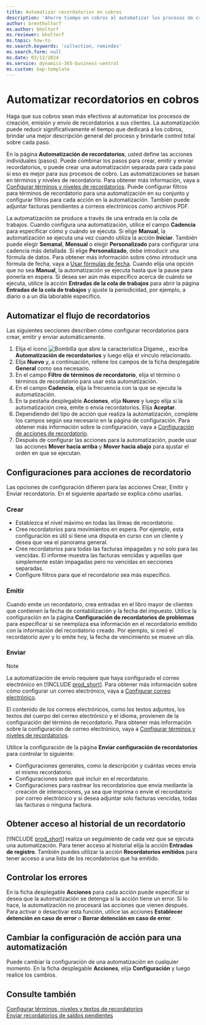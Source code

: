 ```yaml
---
title: Automatizar recordatorios en cobros
description: 'Ahorre tiempo en cobros al automatizar los procesos de creación, emisión y envío de recordatorios a los clientes.'
author: brentholtorf
ms.author: bholtorf
ms.reviewer: bholtorf
ms.topic: how-to
ms.search.keywords: 'collection, remindes'
ms.search.form: null
ms.date: 03/12/2024
ms.service: dynamics-365-business-central
ms.custom: bap-template
---
```

# Automatizar recordatorios en cobros

Haga que sus cobros sean más efectivos al automatizar los procesos de creación, emisión y envío de recordatorios a sus clientes. La automatización puede reducir significativamente el tiempo que dedicará a los cobros, brindar una mejor descripción general del proceso y brindarle control total sobre cada paso.

En la página **Automatización de recordatorios**, usted define las acciones individuales (pasos). Puede combinar los pasos para crear, emitir y enviar recordatorios, o puede crear una automatización separada para cada paso si eso es mejor para sus procesos de cobro. Las automatizaciones se basan en términos y niveles de recordatorio. Para obtener más información, vaya a [Configurar términos y niveles de recordatorios](finance-setup-reminders.md). Puede configurar filtros para términos de recordatorio para una automatización en su conjunto y configurar filtros para cada acción en la automatización. También puede adjuntar facturas pendientes a correos electrónicos como archivos PDF.

La automatización se produce a través de una entrada en la cola de trabajos. Cuando configura una automatización, utilice el campo **Cadencia** para especificar cómo y cuándo se ejecuta. Si elige **Manual**, la automatización se ejecuta una vez cuando utiliza la acción **Iniciar**. También puede elegir **Semanal**, **Mensual** o elegir **Personalizado** para configurar una cadencia más detallada. Si elige **Personalizado**, debe introducir una fórmula de datos. Para obtener más información sobre cómo introducir una fórmula de fecha, vaya a [Usar fórmulas de fecha](ui-enter-date-ranges.md#use-date-formulas). Cuando elija una opción que no sea **Manual**, la automatización se ejecuta hasta que la pause para ponerla en espera. Si desea ser aún más específico acerca de cuándo se ejecuta, utilice la acción **Entradas de la cola de trabajos** para abrir la página **Entradas de la cola de trabajos** y ajuste la periodicidad, por ejemplo, a diario o a un día laborable específico.

## Automatizar el flujo de recordatorios

Las siguientes secciones describen cómo configurar recordatorios para crear, emitir y enviar automáticamente.

1. Elija el icono ![Bombilla que abre la característica Dígame](media/ui-search/search_small.png "Dígame qué desea hacer"), , escriba **Automatización de recordatorios** y luego elija el vínculo relacionado.
1. Elija **Nuevo** y, a continuación, rellene los campos de la ficha desplegable **General** como sea necesario.
1. En el campo **Filtro de términos de recordatorio**, elija el término o términos de recordatorio para usar esta automatización.
1. En el campo **Cadencia**, elija la frecuencia con la que se ejecuta la automatización.
1. En la pestaña desplegable **Acciones**, elija **Nuevo** y luego elija si la automatización crea, emite o envía recordatorios. Elija **Aceptar**.
1. Dependiendo del tipo de acción que realiza la automatización, complete los campos según sea necesario en la página de configuración. Para obtener más información sobre la configuración, vaya a [Configuración de acciones de recordatorio](#settings-for-reminder-actions).
1. Después de configurar las acciones para la automatización, puede usar las acciones **Mover hacia arriba** y **Mover hacia abajo** para ajustar el orden en que se ejecutan.

## Configuraciones para acciones de recordatorio

Las opciones de configuración difieren para las acciones Crear, Emitir y Enviar recordatorio. En el siguiente apartado se explica cómo usarlas.

### Crear

* Establezca el nivel máximo en todas las líneas de recordatorio.  
* Cree recordatorios para movimientos en espera. Por ejemplo, esta configuración es útil si tiene una disputa en curso con un cliente y desea que vea el panorama general.
* Cree recordatorios para todas las facturas impagadas y no solo para las vencidas. El informe muestra las facturas vencidas y aquellas que simplemente están impagadas pero no vencidas en secciones separadas.
* Configure filtros para que el recordatorio sea más específico.

### Emitir

Cuando emite un recordatorio, crea entradas en el libro mayor de clientes que contienen la fecha de contabilización y la fecha del impuesto. Utilice la configuración en la página **Configuración de recordatorios de problemas** para especificar si se reemplaza esa información en el recordatorio emitido con la información del recordatorio creado. Por ejemplo, si creó el recordatorio ayer y lo emite hoy, la fecha de vencimiento se mueve un día.

### Enviar

> [!NOTE]
> La automatización de envío requiere que haya configurado el correo electrónico en [!INCLUDE [prod_short](includes/prod_short.md)]. Para obtener más información sobre cómo configurar un correo electrónico, vaya a [Configurar correo electrónico](admin-how-setup-email.md).

El contenido de los correos electrónicos, como los textos adjuntos, los textos del cuerpo del correo electrónico y el idioma, provienen de la configuración del término de recordatorio. Para obtener más información sobre la configuración de correo electrónico, vaya a [Configurar términos y niveles de recordatorios](finance-setup-reminders.md).

Utilice la configuración de la página **Enviar configuración de recordatorios** para controlar lo siguiente:

* Configuraciones generales, como la descripción y cuántas veces envía el mismo recordatorio.
* Configuraciones sobre qué incluir en el recordatorio.
* Configuraciones para rastrear los recordatorios que envía mediante la creación de interacciones, ya sea que imprima o envíe el recordatorio por correo electrónico y si desea adjuntar solo facturas vencidas, todas las facturas o ninguna factura. 

## Obtener acceso al historial de un recordatorio

[!INCLUDE [prod_short](includes/prod_short.md)] realiza un seguimiento de cada vez que se ejecuta una automatización. Para tener acceso al historial elija la acción **Entradas de registro**. También puedes utilizar la acción **Recordatorios emitidos** para tener acceso a una lista de los recordatorios que ha emitido.

## Controlar los errores

En la ficha desplegable **Acciones** para cada acción puede especificar si desea que la automatización se detenga si la acción tiene un error. Si lo hace, la automatización no procesará las acciones que vienen después. Para activar o desactivar esta función, utilice las acciones **Establecer detención en caso de error** o **Borrar detención en caso de error**.

## Cambiar la configuración de acción para una automatización

Puede cambiar la configuración de una automatización en cualquier momento. En la ficha desplegable **Acciones**, elija **Configuración** y luego realice los cambios.

## Consulte también

[Configurar términos, niveles y textos de recordatorios](finance-setup-reminders.md)  
[Enviar recordatorios de saldos pendientes](receivables-send-reminders.md)  

